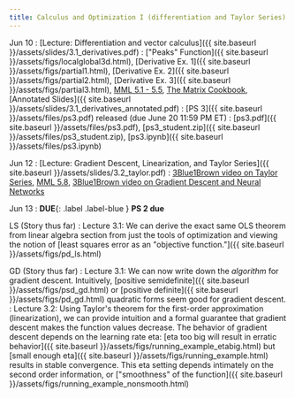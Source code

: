 ```yaml
---
title: Calculus and Optimization I (differentiation and Taylor Series)
---
```

Jun 10
: [Lecture: Differentiation and vector calculus]({{ site.baseurl
}}/assets/slides/3.1_derivatives.pdf)
    : ["Peaks" Function]({{ site.baseurl }}/assets/figs/localglobal3d.html), [Derivative Ex. 1]({{ site.baseurl }}/assets/figs/partial1.html),
    [Derivative Ex. 2]({{ site.baseurl }}/assets/figs/partial2.html), [Derivative Ex. 3]({{ site.baseurl }}/assets/figs/partial3.html), [MML 5.1 - 5.5](https://mml-book.github.io/book/mml-book.pdf), [The Matrix Cookbook](https://www.math.uwaterloo.ca/~hwolkowi/matrixcookbook.pdf), [Annotated Slides]({{ site.baseurl  }}/assets/slides/3.1_derivatives_annotated.pdf)
: [PS 3]({{ site.baseurl }}/assets/files/ps3.pdf) released (due June 20 11:59 PM ET)
  : [ps3.pdf]({{ site.baseurl }}/assets/files/ps3.pdf), [ps3_student.zip]({{ site.baseurl }}/assets/files/ps3_student.zip), [ps3.ipynb]({{ site.baseurl }}/assets/files/ps3.ipynb)

Jun 12
: [Lecture: Gradient Descent, Linearization, and Taylor Series]({{ site.baseurl }}/assets/slides/3.2_taylor.pdf)
    : [3Blue1Brown video on Taylor Series](https://www.youtube.com/watch?v=3d6DsjIBzJ4&t=223s), [MML 5.8](https://mml-book.github.io/book/mml-book.pdf), [3Blue1Brown video on Gradient Descent and Neural Networks](https://www.youtube.com/watch?v=IHZwWFHWa-w)

Jun 13
: **DUE**{: .label .label-blue } **PS 2 due**

LS (Story thus far)
: Lecture 3.1: We can derive the exact same OLS theorem from linear algebra section from just the tools of optimization and viewing the notion of [least squares error as an "objective function."]({{ site.baseurl }}/assets/figs/pd_ls.html)

GD (Story thus far)
: Lecture 3.1: We can now write down the *algorithm* for gradient descent. Intuitively, [positive semidefinite]({{ site.baseurl }}/assets/figs/psd_gd.html) or [positive definite]({{ site.baseurl }}/assets/figs/pd_gd.html) quadratic forms seem good for gradient descent.
: Lecture 3.2: Using Taylor's theorem for the first-order approximation (linearization), we can provide intuition and a formal guarantee that gradient descent makes the function values decrease. The behavior of gradient descent depends on the learning rate eta: [eta too big will result in erratic behavior]({{ site.baseurl }}/assets/figs/running_example_etabig.html) but [small enough eta]({{ site.baseurl }}/assets/figs/running_example.html) results in stable convergence. This eta setting depends intimately on the second order information, or ["smoothness" of the function]({{ site.baseurl }}/assets/figs/running_example_nonsmooth.html)
